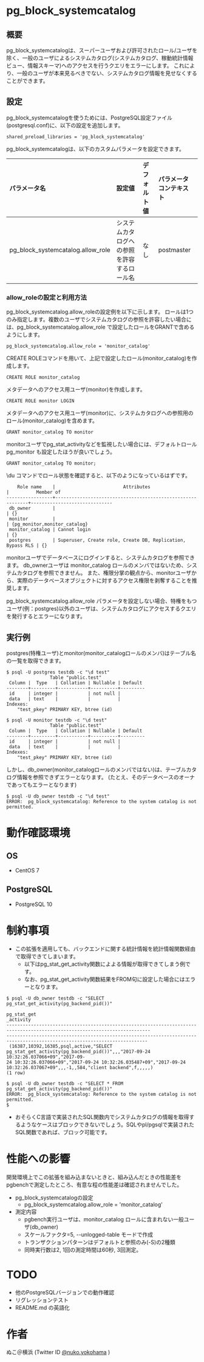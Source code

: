 # pg_block_systemcatalog

## 概要
pg_block_systemcatalogは、スーパーユーザおよび許可されたロール/ユーザを除く、一般のユーザによるシステムカタログ(システムカタログ、稼動統計情報ビュー、情報スキーマ)へのアクセスを行うクエリをエラーにします。
これにより、一般のユーザが本来見るべきでない、システムカタログ情報を見せなくすることができます。

## 設定
pg_block_systemcatalogを使うためには、PostgreSQL設定ファイル(postgresql.conf)に、以下の設定を追加します。

```
shared_preload_libraries = 'pg_block_systemcatalog'
```

pg_block_systemcatalogは、以下のカスタムパラメータを設定できます。

|パラメータ名|設定値|デフォルト値|パラメータコンテキスト|
|:--|:--|:--|:--|
|pg_block_systemcatalog.allow_role|システムカタログへの参照を許容するロール名|なし|postmaster|

### allow_roleの設定と利用方法

pg_block_systemcatalog.allow_roleの設定例を以下に示します。
ロールは1つのみ指定します。複数のユーザでシステムカタログの参照を許容したい場合には、pg_block_systemcatalog.allow_role で設定したロールをGRANTで含めるようにします。

```
pg_block_systemcatalog.allow_role = 'monitor_catalog'
```

CREATE ROLEコマンドを用いて、上記で設定したロール(monitor_catalog)を作成します。

```
CREATE ROLE monitor_catalog
```

メタデータへのアクセス用ユーザ(monitor)を作成します。

```
CREATE ROLE monitor LOGIN 
```

メタデータへのアクセス用ユーザ(monitor)に、システムカタログへの参照用のロール(monitor_catalog)を含めます。

```
GRANT monitor_catalog TO monitor
```

monitorユーザでpg_stat_activityなどを監視したい場合には、デフォルトロール pg_monitor も設定したほうが良いでしょう。

```
GRANT monitor_catalog TO monitor;
```

\du コマンドでロール状態を確認すると、以下のようになっているはずです。

```
    Role name    |                         Attributes                         |          Member of           
-----------------+------------------------------------------------------------+------------------------------
 db_owner        |                                                            | {}
 monitor         |                                                            | {pg_monitor,monitor_catalog}
 monitor_catalog | Cannot login                                               | {}
 postgres        | Superuser, Create role, Create DB, Replication, Bypass RLS | {}
```

monitorユーザでデータベースにログインすると、システムカタログを参照できます。
db_ownerユーザは monitor_catalog ロールのメンバではないため、システムカタログを参照できません。
また、権限分掌の観点から、monitorユーザから、実際のデータベースオブジェクトに対するアクセス権限を剥奪することを推奨します。

pg_block_systemcatalog.allow_role パラメータを設定しない場合、特権をもつユーザ(例：postgres)以外のユーザは、システムカタログにアクセスするクエリを発行するとエラーになります。

## 実行例
postgres(特権ユーザ)とmonitor(monitor_catalogロールのメンバ)はテーブル名の一覧を取得できます。

```
$ psql -U postgres testdb -c "\d test"
                Table "public.test"
 Column |  Type   | Collation | Nullable | Default 
--------+---------+-----------+----------+---------
 id     | integer |           | not null | 
 data   | text    |           |          | 
Indexes:
    "test_pkey" PRIMARY KEY, btree (id)

$ psql -U monitor testdb -c "\d test"
                Table "public.test"
 Column |  Type   | Collation | Nullable | Default 
--------+---------+-----------+----------+---------
 id     | integer |           | not null | 
 data   | text    |           |          | 
Indexes:
    "test_pkey" PRIMARY KEY, btree (id)

```

しかし、db_owner(monitor_catalogロールのメンバではない)は、テーブルカタログ情報を参照できずエラーとなります。
(たとえ、そのデータベースのオーナであってもエラーとなります)

```
$ psql -U db_owner testdb -c "\d test"
ERROR:  pg_block_systemcatalog: Reference to the system catalog is not permitted.
```

# 動作確認環境
## OS

- CentOS 7

## PostgreSQL

- PostgreSQL 10

# 制約事項

- この拡張を適用しても、バックエンドに関する統計情報を統計情報関数経由で取得できてしまいます。
  - 以下はpg_stat_get_activity関数によよる情報が取得できてしまう例です。
  - なお、pg_stat_get_activity関数結果をFROM句に設定した場合にはエラーとなります。

```
$ psql -U db_owner testdb -c "SELECT pg_stat_get_activity(pg_backend_pid())"
                                                                                                                pg_stat_get
_activity                                                                                                                 
---------------------------------------------------------------------------------------------------------------------------
--------------------------------------------------------------------------------------------------------------------------
 (16387,10392,16385,psql,active,"SELECT pg_stat_get_activity(pg_backend_pid())",,,"2017-09-24 10:32:26.037066+09","2017-09-
24 10:32:26.037066+09","2017-09-24 10:32:26.035487+09","2017-09-24 10:32:26.037067+09",,,-1,,584,"client backend",f,,,,,)
(1 row)

$ psql -U db_owner testdb -c "SELECT * FROM pg_stat_get_activity(pg_backend_pid())"
ERROR:  pg_block_systemcatalog: Reference to the system catalog is not permitted.
$ 
```

- おそらくC言語で実装されたSQL関数内でシステムカタログの情報を取得するようなケースはブロックできないでしょう。SQLやpl/pgsqlで実装されたSQL関数であれば、ブロック可能です。

# 性能への影響
開発環境上でこの拡張を組み込まないときと、組み込んだときの性能差をpgbenchで測定したところ、有意な程の性能差は確認されませんでした。
- pg_block_systemcatalogの設定
  - pg_block_systemcatalog.allow_role = 'monitor_catalog'
- 測定内容
  - pgbench実行ユーザは、monitor_catalog ロールに含まれない一般ユーザ(db_owner)
  - スケールファクタ=5, --unlogged-table モードで作成
  - トランザクションパターンはデフォルトと参照のみ(-S)の2種類
  - 同時実行数は2, 1回の測定時間は60秒, 3回測定。

# TODO

- 他のPostgreSQLバージョンでの動作確認
- リグレッションテスト
- README.md の英語化

# 作者
ぬこ＠横浜 (Twitter ID [@nuko.yokohama](https://twitter.com/nuko_yokohama) )

